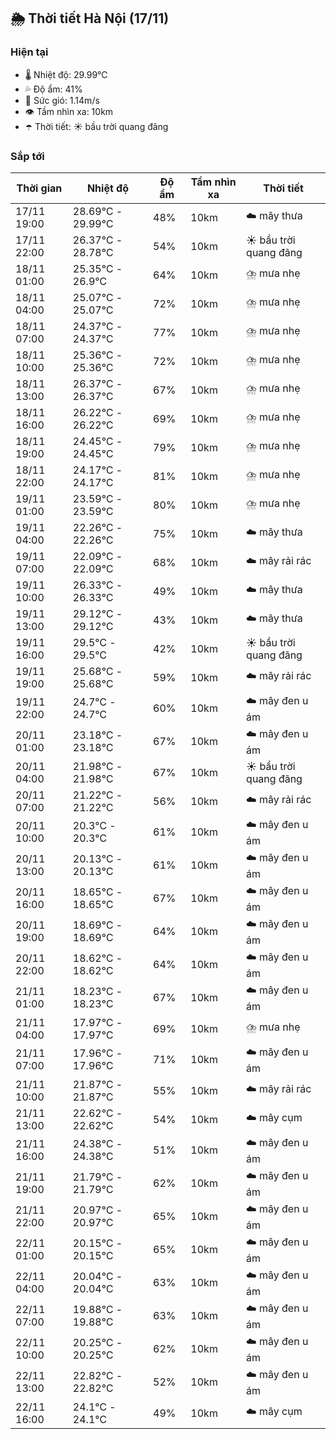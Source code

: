 ## 🌦️ Thời tiết Hà Nội (17/11)

### Hiện tại

- 🌡️ Nhiệt độ: 29.99℃
- 💦 Độ ẩm: 41%
- 💨 Sức gió: 1.14m/s
- 👁️ Tầm nhìn xa: 10km
- ☂️ Thời tiết: ☀️ bầu trời quang đãng

### Sắp tới

| Thời gian | Nhiệt độ | Độ ẩm | Tầm nhìn xa | Thời tiết |
| --- | --- | --- | --- | --- |
| 17/11 19:00 | 28.69℃ - 29.99℃ | 48% | 10km | ☁️ mây thưa |
| 17/11 22:00 | 26.37℃ - 28.78℃ | 54% | 10km | ☀️ bầu trời quang đãng |
| 18/11 01:00 | 25.35℃ - 26.9℃ | 64% | 10km | ⛈️ mưa nhẹ |
| 18/11 04:00 | 25.07℃ - 25.07℃ | 72% | 10km | ⛈️ mưa nhẹ |
| 18/11 07:00 | 24.37℃ - 24.37℃ | 77% | 10km | ⛈️ mưa nhẹ |
| 18/11 10:00 | 25.36℃ - 25.36℃ | 72% | 10km | ⛈️ mưa nhẹ |
| 18/11 13:00 | 26.37℃ - 26.37℃ | 67% | 10km | ⛈️ mưa nhẹ |
| 18/11 16:00 | 26.22℃ - 26.22℃ | 69% | 10km | ⛈️ mưa nhẹ |
| 18/11 19:00 | 24.45℃ - 24.45℃ | 79% | 10km | ⛈️ mưa nhẹ |
| 18/11 22:00 | 24.17℃ - 24.17℃ | 81% | 10km | ⛈️ mưa nhẹ |
| 19/11 01:00 | 23.59℃ - 23.59℃ | 80% | 10km | ⛈️ mưa nhẹ |
| 19/11 04:00 | 22.26℃ - 22.26℃ | 75% | 10km | ☁️ mây thưa |
| 19/11 07:00 | 22.09℃ - 22.09℃ | 68% | 10km | ☁️ mây rải rác |
| 19/11 10:00 | 26.33℃ - 26.33℃ | 49% | 10km | ☁️ mây thưa |
| 19/11 13:00 | 29.12℃ - 29.12℃ | 43% | 10km | ☁️ mây thưa |
| 19/11 16:00 | 29.5℃ - 29.5℃ | 42% | 10km | ☀️ bầu trời quang đãng |
| 19/11 19:00 | 25.68℃ - 25.68℃ | 59% | 10km | ☁️ mây rải rác |
| 19/11 22:00 | 24.7℃ - 24.7℃ | 60% | 10km | ☁️ mây đen u ám |
| 20/11 01:00 | 23.18℃ - 23.18℃ | 67% | 10km | ☁️ mây đen u ám |
| 20/11 04:00 | 21.98℃ - 21.98℃ | 67% | 10km | ☀️ bầu trời quang đãng |
| 20/11 07:00 | 21.22℃ - 21.22℃ | 56% | 10km | ☁️ mây rải rác |
| 20/11 10:00 | 20.3℃ - 20.3℃ | 61% | 10km | ☁️ mây đen u ám |
| 20/11 13:00 | 20.13℃ - 20.13℃ | 61% | 10km | ☁️ mây đen u ám |
| 20/11 16:00 | 18.65℃ - 18.65℃ | 67% | 10km | ☁️ mây đen u ám |
| 20/11 19:00 | 18.69℃ - 18.69℃ | 64% | 10km | ☁️ mây đen u ám |
| 20/11 22:00 | 18.62℃ - 18.62℃ | 64% | 10km | ☁️ mây đen u ám |
| 21/11 01:00 | 18.23℃ - 18.23℃ | 67% | 10km | ☁️ mây đen u ám |
| 21/11 04:00 | 17.97℃ - 17.97℃ | 69% | 10km | ⛈️ mưa nhẹ |
| 21/11 07:00 | 17.96℃ - 17.96℃ | 71% | 10km | ☁️ mây đen u ám |
| 21/11 10:00 | 21.87℃ - 21.87℃ | 55% | 10km | ☁️ mây rải rác |
| 21/11 13:00 | 22.62℃ - 22.62℃ | 54% | 10km | ☁️ mây cụm |
| 21/11 16:00 | 24.38℃ - 24.38℃ | 51% | 10km | ☁️ mây đen u ám |
| 21/11 19:00 | 21.79℃ - 21.79℃ | 62% | 10km | ☁️ mây đen u ám |
| 21/11 22:00 | 20.97℃ - 20.97℃ | 65% | 10km | ☁️ mây đen u ám |
| 22/11 01:00 | 20.15℃ - 20.15℃ | 65% | 10km | ☁️ mây đen u ám |
| 22/11 04:00 | 20.04℃ - 20.04℃ | 63% | 10km | ☁️ mây đen u ám |
| 22/11 07:00 | 19.88℃ - 19.88℃ | 63% | 10km | ☁️ mây đen u ám |
| 22/11 10:00 | 20.25℃ - 20.25℃ | 62% | 10km | ☁️ mây đen u ám |
| 22/11 13:00 | 22.82℃ - 22.82℃ | 52% | 10km | ☁️ mây đen u ám |
| 22/11 16:00 | 24.1℃ - 24.1℃ | 49% | 10km | ☁️ mây cụm |
